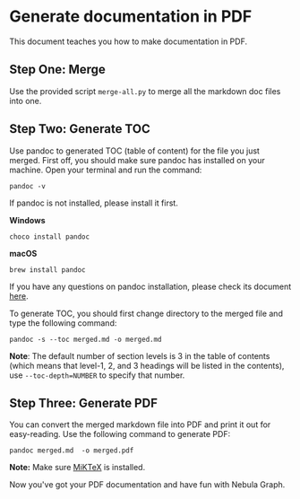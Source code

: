 # Generate documentation in PDF

This document teaches you how to make documentation in PDF.



## Step One: Merge 
Use the provided script `merge-all.py` to merge all the markdown doc files into one.

## Step Two: Generate TOC
Use pandoc to generated TOC (table of content) for the file you just merged. First off, you should make sure pandoc has installed on your machine. Open your terminal and run the command:

```
pandoc -v
```

If pandoc is not installed, please install it first. 

**Windows**

```
choco install pandoc
```

**macOS**

```
brew install pandoc
```

If you have any questions on pandoc installation, please check its document [here](https://pandoc.org/installing.html).

To generate TOC, you should first change directory to the merged file and type the following command:

```
pandoc -s --toc merged.md -o merged.md
```

**Note**: The default number of section levels is 3 in the table of contents (which means that level-1, 2, and 3 headings will be listed in the contents), use `--toc-depth=NUMBER` to specify that number.

## Step Three: Generate PDF
You can convert the merged markdown file into PDF and print it out for easy-reading. Use the following command to generate PDF:

```
pandoc merged.md  -o merged.pdf
```

**Note:** Make sure [MiKTeX](https://miktex.org/howto/install-miktex) is installed. 

Now you've got your PDF documentation and have fun with Nebula Graph.
